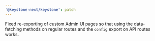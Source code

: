 ```yaml
---
'@keystone-next/keystone': patch
---
```


Fixed re-exporting of custom Admin UI pages so that using the data-fetching methods on regular routes and the `config` export on API routes works.
